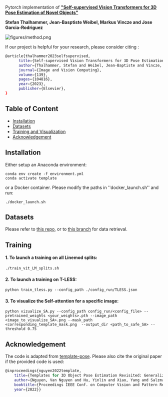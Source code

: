 Pytorch implementation of [**"Self-supervised Vision Transformers for 3D Pose Estimation of Novel Objects"**](https://www.sciencedirect.com/science/article/pii/S0262885623001907)

**Stefan Thalhammer, Jean-Basptiste Weibel, Markus Vincze and Jose Garcia-Rodriguez**

![figures/method.png](figures/TraM3D.png)

If our project is helpful for your research, please consider citing : 
``` Bash
@article{thalhammer2023selfsupervised,
      title={Self-supervised Vision Transformers for 3D Pose Estimation of Novel Objects}, 
      author={Thalhammer, Stefan and Weibel, Jean-Baptiste and Vincze, Markus Vincze and Garcia-Rodriguez, Jose},
      journal={Image and Vision Computing},
      volume={139},
      pages={104816},
      year={2023},
      publisher={Elsevier},
}
```
## Table of Content
* [Installation](#Installation)
* [Datasets](#Datasets)
* [Training and Visualization](#Training)
* [Acknowledgement](#Acknowledgement)

## Installation

Either setup an Anaconda environment:
```
conda env create -f environment.yml
conda activate template
```
or a Docker container. Please modify the paths in ''docker_launch.sh'' and run:
```
./docker_launch.sh
```
## Datasets 

Please refer to [this repo](https://nv-nguyen.github.io/template-pose/), or to [this branch](https://github.com/sThalham/TraM3D/tree/template_pose) for data retrieval.

## Training
#### 1. To launch a training on all Linemod splits:
```
./train_vit_LM_splits.sh
```
#### 2. To launch a training on T-LESS:
```
python train_tless.py --config_path ./config_run/TLESS.json
```
#### 3. To visualize the Self-attention for a specific image:
```
python vizualize_SA.py --config_path config_run/<config_file> --pretrained_weights <your_weights>.pth --image_path <image_to_visualize_SA>.png --mask_path <corresponding_template_mask.png  --output_dir <path_to_safe_SA> --threshold 0.75
```
## Acknowledgement

The code is adapted from [template-pose](https://nv-nguyen.github.io/template-pose/). 
Please also cite the original paper if the provided code is used: 
``` Bash
@inproceedings{nguyen2022template,
    title={Templates for 3D Object Pose Estimation Revisited: Generalization to New objects and Robustness to Occlusions},
    author={Nguyen, Van Nguyen and Hu, Yinlin and Xiao, Yang and Salzmann, Mathieu and Lepetit, Vincent},
    booktitle={Proceedings IEEE Conf. on Computer Vision and Pattern Recognition (CVPR)},
    year={2022}}
```
